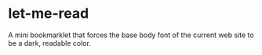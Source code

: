 let-me-read
===========

A mini bookmarklet that forces the base body font of the current web site to be a dark, readable color.